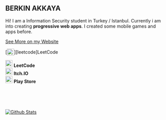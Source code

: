 ## BERKIN AKKAYA

Hi! I am a Information Security student in Turkey / Istanbul. Currently i
am into creating **progressive web apps**. I created some mobile games and
apps before.

[See More on my Website](https://berkinakkaya.github.io)

<div style="display: flex; align-items: center">
  [<img alt="leetcode" width="22px" src="https://upload.wikimedia.org/wikipedia/commons/1/19/LeetCode_logo_black.png" />][leetcode]
  <span>LeetCode</span>
</div>

[<img alt="leetcode" width="22px" src="https://upload.wikimedia.org/wikipedia/commons/1/19/LeetCode_logo_black.png" />][leetcode] **LeetCode**
<br />
[<img alt="itch.io" width="22px" src="https://static.itch.io/images/itchio-textless-black.svg" />][itchio] **Itch.IO**
<br />
[<img alt="play store" width="22px" src="https://cdn.iconscout.com/icon/free/png-256/play-store-12-729064.png" />][playstore] **Play Store**

<br />
<br />
<br />

[![Github Stats][githubstats]](https://github.com/anuraghazra/github-readme-stats)

[leetcode]: https://leetcode.com/berkinakkaya/
[itchio]: http://berkinakkaya.itch.io/
[playstore]: https://play.google.com/store/apps/developer?id=Berkin+Akkaya&hl=en
[githubstats]: https://github-readme-stats.vercel.app/api?username=berkinakkaya&show_icons=true&theme=tokyonight
